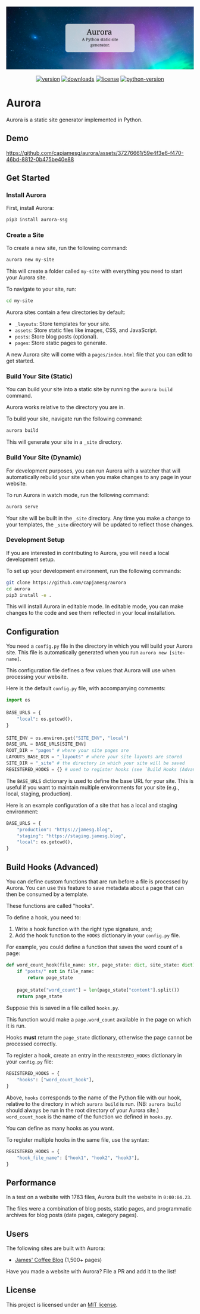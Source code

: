 ![Banner](banner.png)

<div align="center">

[![version](https://badge.fury.io/py/aurora-ssg.svg)](https://badge.fury.io/py/aurora-ssg)
[![downloads](https://img.shields.io/pypi/dm/aurora-ssg)](https://pypistats.org/packages/aurora-ssg)
[![license](https://img.shields.io/pypi/l/aurora-ssg)](https://github.com/capjamesg/aurora-ssg/blob/main/LICENSE.md)
[![python-version](https://img.shields.io/pypi/pyversions/aurora-ssg)](https://badge.fury.io/py/aurora-ssg)
</div>

# Aurora

Aurora is a static site generator implemented in Python.

## Demo

https://github.com/capjamesg/aurora/assets/37276661/59e4f3e6-f470-46bd-8812-0b475be40e88

## Get Started

### Install Aurora

First, install Aurora:

```bash
pip3 install aurora-ssg
```

### Create a Site

To create a new site, run the following command:

```bash
aurora new my-site
```

This will create a folder called `my-site` with everything you need to start your Aurora site.

To navigate to your site, run:

```bash
cd my-site
```

Aurora sites contain a few directories by default:

- `_layouts`: Store templates for your site.
- `assets`: Store static files like images, CSS, and JavaScript.
- `posts`: Store blog posts (optional).
- `pages`: Store static pages to generate.

A new Aurora site will come with a `pages/index.html` file that you can edit to get started.

### Build Your Site (Static)

You can build your site into a static site by running the `aurora build` command.

Aurora works relative to the directory you are in.

To build your site, navigate run the following command:

```bash
aurora build
```

This will generate your site in a `_site` directory.

### Build Your Site (Dynamic)

For development purposes, you can run Aurora with a watcher that will automatically rebuild your site when you make changes to any page in your website.

To run Aurora in watch mode, run the following command:

```bash
aurora serve
```

Your site will be built in the `_site` directory. Any time you make a change to your templates, the `_site` directory will be updated to reflect those changes.

### Development Setup

If you are interested in contributing to Aurora, you will need a local development setup.

To set up your development environment, run the following commands:

```bash
git clone https://github.com/capjamesg/aurora
cd aurora
pip3 install -e .
```

This will install Aurora in editable mode. In editable mode, you can make changes to the code and see them reflected in your local installation.

## Configuration

You need a `config.py` file in the directory in which you will build your Aurora site. This file is automatically generated when you run `aurora new [site-name]`.

This configuration file defines a few values that Aurora will use when processing your website.

Here is the default `config.py` file, with accompanying comments:

```python
import os

BASE_URLS = {
    "local": os.getcwd(),
}

SITE_ENV = os.environ.get("SITE_ENV", "local")
BASE_URL = BASE_URLS[SITE_ENV]
ROOT_DIR = "pages" # where your site pages are
LAYOUTS_BASE_DIR = "_layouts" # where your site layouts are stored
SITE_DIR = "_site" # the directory in which your site will be saved
REGISTERED_HOOKS = {} # used to register hooks (see `Build Hooks (Advanced)` documentation below for details)
```

The `BASE_URLS` dictionary is used to define the base URL for your site. This is useful if you want to maintain multiple environments for your site (e.g., local, staging, production).

Here is an example configuration of a site that has a local and staging environment:

```python
BASE_URLS = {
    "production": "https://jamesg.blog",
    "staging": "https://staging.jamesg.blog",
    "local": os.getcwd(),
}
```

## Build Hooks (Advanced)

You can define custom functions that are run before a file is processed by Aurora. You can use this feature to save metadata about a page that can then be consumed by a template.

These functions are called "hooks".

To define a hook, you need to:

1. Write a hook function with the right type signature, and;
2. Add the hook function to the `HOOKS` dictionary in your `config.py` file.

For example, you could define a function that saves the word count of a page:

```python
def word_count_hook(file_name: str, page_state: dict, site_state: dict):
    if "posts/" not in file_name:
        return page_state

    page_state["word_count"] = len(page_state["content"].split())
    return page_state
```

Suppose this is saved in a file called `hooks.py`.

This function would make a `page.word_count` available in the page on which it is run.

Hooks **must** return the `page_state` dictionary, otherwise the page cannot be processed correctly.

To register a hook, create an entry in the `REGISTERED_HOOKS` dictionary in your `config.py` file:

```python
REGISTERED_HOOKS = {
    "hooks": ["word_count_hook"],
}
```

Above, `hooks` corresponds to the name of the Python file with our hook, relative to the directory in which `aurora build` is run. (NB: `aurora build` should always be run in the root directory of your Aurora site.) `word_count_hook` is the name of the function we defined in `hooks.py`.

You can define as many hooks as you want.

To register multiple hooks in the same file, use the syntax:

```python
REGISTERED_HOOKS = {
    "hook_file_name": ["hook1", "hook2", "hook3"],
}
```

## Performance

In a test on a website with 1763 files, Aurora built the website in `0:00:04.23`.

The files were a combination of blog posts, static pages, and programmatic archives for blog posts (date pages, category pages).

## Users

The following sites are built with Aurora:

- [James' Coffee Blog](https://jamesg.blog) (1,500+ pages)

Have you made a website with Aurora? File a PR and add it to the list!

## License

This project is licensed under an [MIT license](LICENSE).
